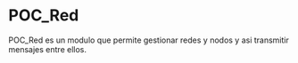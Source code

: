# POC_Red
POC_Red es un modulo que permite gestionar redes y nodos y asi transmitir mensajes entre ellos.
